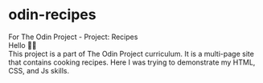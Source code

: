 # odin-recipes
For The Odin Project - Project: Recipes
<br />
Hello 👋🏻
<br />
This project is a part of The Odin Project curriculum. It is a multi-page site that contains cooking recipes. Here I was trying to demonstrate my HTML, CSS, and Js skills.

